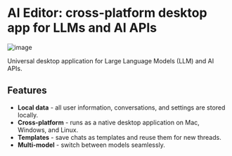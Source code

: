 # AI Editor: cross-platform desktop app for LLMs and AI APIs

![image](https://github.com/AppBaza/AIEditorApp/assets/907606/c6037537-7454-45fc-8421-95cbe6d637e4)

Universal desktop application for Large Language Models (LLM) and AI APIs.

## Features

* **Local data** - all user information, conversations, and settings are stored locally.
* **Cross-platform** - runs as a native desktop application on Mac, Windows, and Linux.
* **Templates** - save chats as templates and reuse them for new threads.
* **Multi-model** - switch between models seamlessly.
